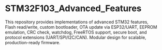 # STM32F103_Advanced_Features
This repository provides implementations of advanced STM32 features, Flash read/write, custom bootloader, OTA update via ESP32/UART, EEPROM emulation, CRC check, watchdog, FreeRTOS support, secure boot, and protocol extensions (UART/SPI/I2C/CAN). Modular design for scalable, production-ready firmware.
